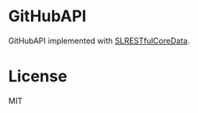 # GitHubAPI

GitHubAPI implemented with [SLRESTfulCoreData](https://github.com/OliverLetterer/SLRESTfulCoreData).

# License 

MIT